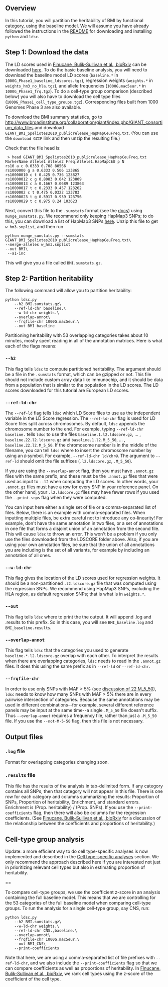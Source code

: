## Overview 
In this tutorial, you will partition the heritability of BMI by functional category, using the baseline model. We will assume you have already followed the instructions in the [README](https://github.com/bulik/ldsc) for downloading and installing `python` and `ldsc`. 

## Step 1: Download the data 

The LD scores used in [Finucane, Bulik-Sullivan et al., bioRxiv](http://biorxiv.org/content/early/2015/01/23/014241) can be downloaded [here](http://data.broadinstitute.org/alkesgroup/LDSCORE/). To do the basic baseline analysis, you will need to download the baseline model LD scores (`baseline.*` in `1000G_Phase1_baseline_ldscores.tgz`), regression weights (`weights.*` in `weights_hm3_no_hla.tgz`), and allele frequencies (`1000G.mac5eur.*` in `1000G_Phase1_frq.tgz`). To do a cell-type group comparison (described below) you will also have to download the cell type files (`1000G_Phase1_cell_type_groups.tgz`). Corresponding files built from 1000 Genomes Phase 3 are also available.

To download the BMI summary statistics, go to http://www.broadinstitute.org/collaboration/giant/index.php/GIANT_consortium_data_files and download `GIANT_BMI_Speliotes2010_publicrelease_HapMapCeuFreq.txt`. (You can use the `download GZIP` link and then unzip the resulting file.)

Check that the file head is:

	 > head GIANT_BMI_Speliotes2010_publicrelease_HapMapCeuFreq.txt 
	MarkerName Allele1 Allele2 Freq.Allele1.HapMapCEU p N
	rs10 a c 0.0333 0.708 80566
	rs1000000 g a 0.6333 0.506 123865
	rs10000010 c t 0.425 0.736 123827
	rs10000012 c g 0.8083 0.042 123809
	rs10000013 c a 0.1667 0.0689 123863
	rs10000017 t c 0.2333 0.457 123262
	rs1000002 c t 0.475 0.0322 123783
	rs10000023 t g 0.5917 0.939 123756
	rs10000029 t c 0.975 0.24 103623

Next, convert this file to the `.sumstats` format (see the [docs](../docs/file_formats_sumstats.txt)) using `munge_sumstats.py`. We recommend only keeping HapMap3 SNPs; to do this, you can download a list of HapMap3 SNPs [here](https://data.broadinstitute.org/alkesgroup/LDSCORE/w_hm3.snplist.bz2). Unzip this file to get `w_hm3.snplist`, and then run

	python munge_sumstats.py --sumstats GIANT_BMI_Speliotes2010_publicrelease_HapMapCeuFreq.txt\
	--merge-alleles w_hm3.snplist 
	--out BMI\
	 --a1-inc

This will give you a file called `BMI.sumstats.gz`.


## Step 2: Partition heritability 

The following command will allow you to partition heritability: 

	python ldsc.py 
		--h2 BMI.sumstats.gz\
		--ref-ld-chr baseline.\ 
		--w-ld-chr weights.\
		--overlap-annot\
		--frqfile-chr 1000G.mac5eur.\
		--out BMI_baseline
		
Partitioning heritability with 53 overlapping categories takes about 10 minutes, mostly spent reading in all of the annotation matrices. Here is what each of the flags means: 

### `--h2` 
This flag tells `ldsc` to compute partitioned heritability. The argument should be a file in the `.sumstats` format, which can be gzipped or not.  This file should not include custom array data like immunochip, and it should be data from a population that is similar to the population in the LD scores. The LD scores downloaded for this tutorial are European LD scores.

### `--ref-ld-chr` 
The `--ref-ld` flag tells `ldsc` which LD Score files to use as the independent variable in the LD Score regression. The `--ref-ld-chr` flag is used for LD Score files split across chromosomes. By default, `ldsc` appends the chromosome number to the end. For example, typing `--ref-ld-chr baseline.` tells `ldsc` to use the files `baseline.1.l2.ldscore.gz`, ... , `baseline.22.l2.ldscore.gz` and `baseline.1.l2.M_5_50`, ... , `baseline.22.l2.M_5_50`. If the chromosome number is in the middle of the filename, you can tell `ldsc` where to insert the chromosome number by using an `@` symbol. For example, `--ref-ld-chr ld/chr@`. The argument to `--ref-ld` should omit the file suffixes (`.l2.ldscore.gz`, `.M_5_50`). 

If you are using the `--overlap-annot` flag, then you must have `.annot.gz` files with the same prefix, and these must be the `.annot.gz` files that were used as input to `--l2` when computing the LD scores. In other words, your `.annot.gz` files must have a row for every SNP in your reference panel. On the other hand, your `.l2.ldscore.gz` files may have fewer rows if you used the `--print-snps` flag when they were computed.

You can input here either a single set of file or a comma-separated list of files. Below, there is an example with comma-separated files. When inputting multiple files, be extra careful not to introduce any co-linearity! For example, don't have the same annotation in two files, or a set of annotations in one file that forms a disjoint union of an annotation from the second file. This will cause `ldsc` to throw an error. This won't be a problem if you only use the files downloaded from the LDSCORE folder above. Also, if you are using your own annotation files, be sure that the union of all annotations you are including is the set of all variants, for example by including an annotation of all ones.

### `--w-ld-chr`
This flag gives the location of the LD scores used for regression weights. It should be a non-partitioned `.l2.ldscore.gz` file that was computed using the regression SNPs. We recommend using HapMap3 SNPs, excluding the HLA region, as default regression SNPs; that is what is in `weights.*`.

### `--out`
This flag tells `ldsc` where to print the the output. It will append .log and .results to this prefix. So in this case, you will see `BMI_baseline.log` and `BMI_baseline.results`.

### `--overlap-annot`
This flag tells `ldsc` that the categories you used to generate `baseline.*.l2.ldscore.gz` overlap with each other. To interpret the results when there are overlapping categories, `ldsc` needs to read in the `.annot.gz` files. It does this using the same prefix as in `--ref-ld` or `--ref-ld-chr`. 

### `--frqfile-chr`
In order to use only SNPs with MAF > 5% (see [discussion of 22.M_5_50](https://github.com/bulik/ldsc/wiki/LD-Score-Estimation-Tutorial#22l2m-22l2m_5_50)), `ldsc` needs to know how many SNPs with MAF > 5% there are in every pairwise intersection of categories. Because the same annotations may be used in different combinations--for example, several different reference panels may be input at the same time--a single `.M_5_50` file doesn't suffix. Thus `--overlap-annot` requires a frequency file, rather than just a `.M_5_50` file. If you use the `--not-M-5-50` flag, then this file is not necessary.

## Output files

### `.log` file

Format for overlapping categories changing soon.

### `.results` file

This file has the results of the analysis in tab-delimited form. If any category contains all SNPs, then that category will not appear in this file. There is one row for each category and columns summarizing the results: Proportion of SNPs, Proportion of heritability, Enrichment, and standard errors. Enrichment is (Prop. heritability) / (Prop. SNPs). If you use the `--print-coefficients` flag, then there will also be columns for the regression coefficients. (See [Finucane, Bulik-Sullivan et al., bioRxiv](http://biorxiv.org/content/early/2015/01/23/014241) for a discussion of the relationship between the coefficients and proportions of heritability.)

## Cell-type group analysis

Update: a more efficient way to do cell type-specific analyses is now implemented and described in the [Cell type-specific analyses](https://github.com/bulik/ldsc/wiki/Cell-type-specific-analyses) section. We only recommend the approach described here if you are interested not just in prioritizing relevant cell types but also in estimating proportion of heritability.

==

To compare cell-type groups, we use the coefficient z-score in an analysis containing the full baseline model. This means that we are controlling for the 53 categories of the full baseline model when comparing cell-type groups. To run the analysis for a single cell-type group, say CNS, run:

	python ldsc.py 
		--h2 BMI.sumstats.gz\
		--w-ld-chr weights.\
		--ref-ld-chr CNS.,baseline.\
		--overlap-annot\
		--frqfile-chr 1000G.mac5eur.\
		--out BMI_CNS\
		--print-coefficients

Note that here, we are using a comma-separated list of file prefixes with `--ref-ld-chr`, and we also include the `--print-coefficients` flag so that we can compare coefficients as well as proportions of heritability. In [Finucane, Bulik-Sullivan et al., bioRxiv](http://biorxiv.org/content/early/2015/01/23/014241), we rank cell types using the z-score of the coefficient of the cell type. 